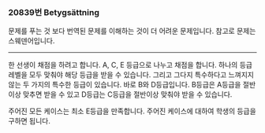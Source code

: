 ### 20839번 Betygsättning

문제를 푸는 것 보다 번역된 문제를 이해하는 것이 더 어려운 문제입니다. 참고로 문제는 스웨덴어입니다.

---

한 선생이 채점을 하려고 합니다. A, C, E 등급으로 나누고 채점을 합니다. 하나의 등급 레벨을 모두 맞춰야 해당 등급을 받을 수 있습니다. 그리고 그다지 특수하다고 느껴지지 않는 두 가지의 특수한 등급이 있습니다. 바로 B와 D등급입니다. B등급은 A등급을 절반이상 맞추면 받을 수 있고 D등급는 C등급을 절반이상 맞춰야 받을 수 있습니다.

주어진 모든 케이스는 최소 E등급을 만족합니다. 주어진 케이스에 대하여 학생의 등급을 구하면 됩니다.